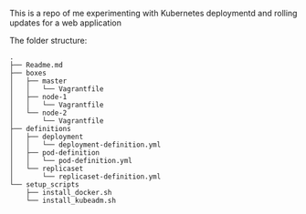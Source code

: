 This is a repo of me experimenting with Kubernetes deploymentd and rolling updates for a web application

The folder structure:

```
.
├── Readme.md
├── boxes
│   ├── master
│   │   └── Vagrantfile
│   ├── node-1
│   │   └── Vagrantfile
│   └── node-2
│       └── Vagrantfile
├── definitions
│   ├── deployment
│   │   └── deployment-definition.yml
│   ├── pod-definition
│   │   └── pod-definition.yml
│   └── replicaset
│       └── replicaset-definition.yml
└── setup_scripts
    ├── install_docker.sh
    └── install_kubeadm.sh
```